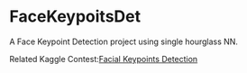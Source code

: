 # FaceKeypoitsDet

A Face Keypoint Detection project using single hourglass NN.

Related Kaggle Contest:[Facial Keypoints Detection](https://www.kaggle.com/c/facial-keypoints-detection)
